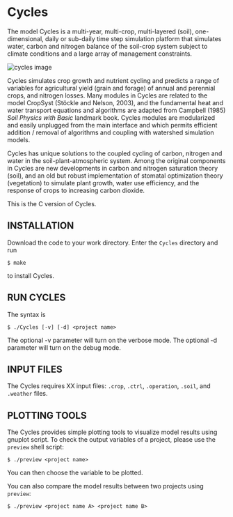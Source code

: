Cycles
======
The model Cycles is a multi-year, multi-crop, multi-layered (soil), one-dimensional, daily or sub-daily time step simulation platform that simulates water, carbon and nitrogen balance of the soil-crop system subject to climate conditions and a large array of management constraints.

![cycles image](http://plantscience.psu.edu/research/labs/kemanian/models-and-tools/cycles/leadImage_galleryzoom)

Cycles simulates crop growth and nutrient cycling and predicts a range of variables for agricultural yield (grain and forage) of annual and perennial crops, and nitrogen losses.
Many modules in Cycles are related to the model CropSyst (Stöckle and Nelson, 2003), and the fundamental heat and water transport equations and algorithms are adapted from Campbell (1985) *Soil Physics with Basic* landmark book.
Cycles modules are modularized and easily unplugged from the main interface and which permits efficient addition / removal of algorithms and coupling with watershed simulation models.

Cycles has unique solutions to the coupled cycling of carbon, nitrogen and water in the soil-plant-atmospheric system.
Among the original components in Cycles are new developments in carbon and nitrogen saturation theory (soil), and an old but robust implementation of stomatal optimization theory (vegetation) to simulate plant growth, water use efficiency, and the response of crops to increasing carbon dioxide.

This is the C version of Cycles.

INSTALLATION
------------
Download the code to your work directory. Enter the `Cycles` directory and run

```shell
$ make
```

to install Cycles.

RUN CYCLES
----------
The syntax is

```shell
$ ./Cycles [-v] [-d] <project name>
```

The optional -v parameter will turn on the verbose mode.
The optional -d parameter will turn on the debug mode.

INPUT FILES
-----------
The Cycles requires XX input files: `.crop`, `.ctrl`, `.operation`, `.soil`, and `.weather` files.

PLOTTING TOOLS
--------------
The Cycles provides simple plotting tools to visualize model results using gnuplot script.
To check the output variables of a project, please use the `preview` shell script:

```shell
$ ./preview <project name>
```

You can then choose the variable to be plotted.

You can also compare the model results between two projects using `preview`:

```shell
$ ./preview <project name A> <project name B>
```
